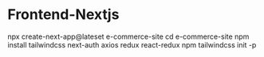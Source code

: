# Frontend-Nextjs
npx create-next-app@lateset e-commerce-site
cd e-commerce-site
npm install tailwindcss next-auth axios redux react-redux
npm tailwindcss init -p
